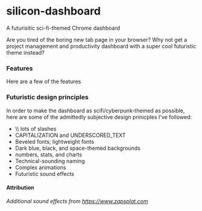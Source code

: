 # silicon-dashboard

A futurisitic sci-fi-themed Chrome dashboard

Are you tired of the boring new tab page in your browser? Why not get a project management and productivity dashboard with a super cool futuristic theme instead?

### Features

Here are a few of the features

### Futuristic design principles

In order to make the dashboard as scifi/cyberpunk-themed as possible, here are some of the admittedly subjective design prinicples I've followed:

+ \\\ lots of slashes
+ CAPITALIZATION and UNDERSCORED_TEXT
+ Beveled fonts; lightweight fonts
+ Dark blue, black, and space-themed backgrounds
+ numbers, stats, and charts
+ Technical-sounding naming
+ Complex animations
+ Futuristic sound effects


#### Attribution

_Additional sound effects from https://www.zapsplat.com_
